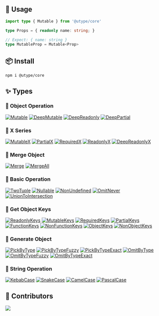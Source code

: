 
## 🦄 Usage

```ts
import type { Mutable } from '@utype/core'

type Props = { readonly name: string; }

// Expect: { name: string }
type MutableProp = Mutable<Prop>
```

## 📦 Install

```bash
npm i @utype/core
```

## ✨ Types

### 🚀 Object Operation

<a href="./docs/types/mutable.md" target="_blank" ><img src="https://img.shields.io/badge/Mutable-006FEE" alt="Mutable" /></a>
<a href="./docs/types/deep-mutable.md" target="_blank" ><img src="https://img.shields.io/badge/DeepMutable-006FEE" alt="DeepMutable" /></a>
<a href="./docs/types/deep-readonly.md" target="_blank" ><img src="https://img.shields.io/badge/DeepReadonly-006FEE" alt="DeepReadonly" /></a>
<a href="./docs/types/deep-partial.md" target="_blank" ><img src="https://img.shields.io/badge/DeepPartial-006FEE" alt="DeepPartial" /></a>

### 🚀 X Series

<a href="./docs/types/mutable-x.md" target="_blank" ><img src="https://img.shields.io/badge/MutableX-f31260" alt="MutableX" /></a>
<a href="./docs/types/partial-x.md" target="_blank" ><img src="https://img.shields.io/badge/PartialX-f31260" alt="PartialX" /></a>
<a href="./docs/types/required-x.md" target="_blank" ><img src="https://img.shields.io/badge/RequiredX-f31260" alt="RequiredX" /></a>
<a href="./docs/types/readonly-x.md" target="_blank" ><img src="https://img.shields.io/badge/ReadonlyX-f31260" alt="ReadonlyX" /></a>
<a href="./docs/types/deep-readonly-x.md" target="_blank" ><img src="https://img.shields.io/badge/DeepReadonlyX-f31260" alt="DeepReadonlyX" /></a>

### 🚀 Merge Object

<a href="./docs/types/merge.md" target="_blank" ><img src="https://img.shields.io/badge/Merge-f5a524" alt="Merge" /></a>
<a href="./docs/types/merge-all.md" target="_blank" ><img src="https://img.shields.io/badge/MergeAll-f5a524" alt="MergeAll" /></a>

### 🚀 Basic Operation

<a href="./docs/types/two-tuple.md" target="_blank" ><img src="https://img.shields.io/badge/TwoTuple-006FEE" alt="TwoTuple" /></a>
<a href="./docs/types/nullable.md" target="_blank" ><img src="https://img.shields.io/badge/Nullable-006FEE" alt="Nullable" /></a>
<a href="./docs/types/non-undefined.md" target="_blank" ><img src="https://img.shields.io/badge/NonUndefined-006FEE" alt="NonUndefined" /></a>
<a href="./docs/types/omit-never.md" target="_blank" ><img src="https://img.shields.io/badge/OmitNever-006FEE" alt="OmitNever" /></a>
<a href="./docs/types/union-to-intersection.md" target="_blank" ><img src="https://img.shields.io/badge/UnionToIntersection-006FEE" alt="UnionToIntersection" /></a>

### 🚀 Get Object Keys

<a href="./docs/types/readonly-keys.md" target="_blank" ><img src="https://img.shields.io/badge/ReadonlyKeys-7828c8" alt="ReadonlyKeys" /></a>
<a href="./docs/types/mutable-keys.md" target="_blank" ><img src="https://img.shields.io/badge/MutableKeys-7828c8" alt="MutableKeys" /></a>
<a href="./docs/types/required-keys.md" target="_blank" ><img src="https://img.shields.io/badge/RequiredKeys-7828c8" alt="RequiredKeys" /></a>
<a href="./docs/types/partial-keys.md" target="_blank" ><img src="https://img.shields.io/badge/PartialKeys-7828c8" alt="PartialKeys" /></a>
<a href="./docs/types/function-keys.md" target="_blank" ><img src="https://img.shields.io/badge/FunctionKeys-7828c8" alt="FunctionKeys" /></a>
<a href="./docs/types/non-function-keys.md" target="_blank" ><img src="https://img.shields.io/badge/NonFunctionKeys-7828c8" alt="NonFunctionKeys" /></a>
<a href="./docs/types/object-keys.md" target="_blank" ><img src="https://img.shields.io/badge/ObjectKeys-7828c8" alt="ObjectKeys" /></a>
<a href="./docs/types/non-object-keys.md" target="_blank" ><img src="https://img.shields.io/badge/NonObjectKeys-7828c8" alt="NonObjectKeys" /></a>

### 🚀 Generate Object

<a href="./docs/types/pick-by-type.md" target="_blank" ><img src="https://img.shields.io/badge/PickByType-f31260" alt="PickByType" /></a>
<a href="./docs/types/pick-by-type-fuzzy.md" target="_blank" ><img src="https://img.shields.io/badge/PickByTypeFuzzy-f31260" alt="PickByTypeFuzzy" /></a>
<a href="./docs/types/pick-by-type-exact.md" target="_blank" ><img src="https://img.shields.io/badge/PickByTypeExact-f31260" alt="PickByTypeExact" /></a>
<a href="./docs/types/omit-by-type.md" target="_blank" ><img src="https://img.shields.io/badge/OmitByType-f31260" alt="OmitByType" /></a>
<a href="./docs/types/omit-by-type-fuzzy.md" target="_blank" ><img src="https://img.shields.io/badge/OmitByTypeFuzzy-f31260" alt="OmitByTypeFuzzy" /></a>
<a href="./docs/types/omit-by-type-exact.md" target="_blank" ><img src="https://img.shields.io/badge/OmitByTypeExact-f31260" alt="OmitByTypeExact" /></a>

### 🚀 String Operation

<a href="./docs/types/kebab-case.md" target="_blank" ><img src="https://img.shields.io/badge/KebabCase-17c964" alt="KebabCase" /></a>
<a href="./docs/types/snake-case.md" target="_blank" ><img src="https://img.shields.io/badge/SnakeCase-17c964" alt="SnakeCase" /></a>
<a href="./docs/types/camel-case.md" target="_blank" ><img src="https://img.shields.io/badge/CamelCase-17c964" alt="CamelCase" /></a>
<a href="./docs/types/pascal-case.md" target="_blank" ><img src="https://img.shields.io/badge/PascalCase-17c964" alt="PascalCase" /></a>

## 🥰 Contributors

<a href="https://github.com/wzc520pyfm/utype/graphs/contributors">
  <img src="https://contrib.rocks/image?repo=wzc520pyfm/utype" />
</a>
